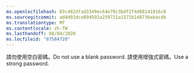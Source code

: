 ```yaml
---
ms.openlocfilehash: 03c482dfad3349ec64e79c3bdf2f4d68141816c0
ms.sourcegitcommit: ad4d92dce894592a259721a1571b1d8736abacdb
ms.translationtype: MT
ms.contentlocale: zh-TW
ms.lasthandoff: 08/04/2020
ms.locfileid: "87584720"
---
```

<span data-ttu-id="976b4-101">請勿使用空白密碼。</span><span class="sxs-lookup"><span data-stu-id="976b4-101">Do not use a blank password.</span></span> <span data-ttu-id="976b4-102">請使用增強式密碼。</span><span class="sxs-lookup"><span data-stu-id="976b4-102">Use a strong password.</span></span>
